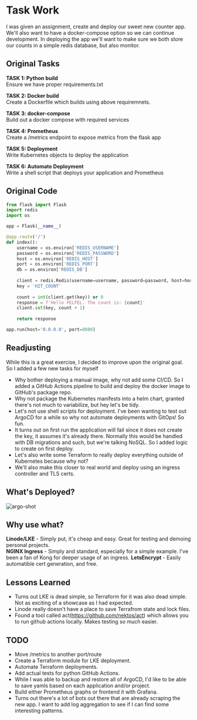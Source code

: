 # Task Work

I was given an assignment, create and deploy our sweet new counter app. We'll also want to have a docker-compose option so we can continue development. In deploying the app we'll want to make sure we both store our counts in a simple redis database, but also monitor.

## Original Tasks

**TASK 1: Python build**  
Ensure we have proper requirements.txt

**TASK 2: Docker build**  
Create a Dockerfile which builds using above requiremnets.

**TASK 3: docker-compose**  
Build out a docker compose with required services

**TASK 4: Prometheus**  
Create a /metrics endpoint to expose metrics from the flask app

**TASK 5: Deployment**  
Write Kubernetes objects to deploy the application

**TASK 6: Automate Deployment**  
Write a shell script that deploys your application and Prometheus

## Original Code

```python
from flask import Flask
import redis
import os

app = Flask(__name__)

@app.route('/')
def index():
    username = os.environ['REDIS_USERNAME']
    password = os.environ['REDIS_PASSWORD']
    host = os.environ['REDIS_HOST']
    port = os.environ['REDIS_PORT']
    db = os.environ['REDIS_DB']
    
    client = redis.Redis(username=username, password=password, host=host, port=port, db=db)
    key = 'HIT_COUNT'
    
    count = int(client.get(key)) or 0
    response = f'Hello FELFEL. The count is: {count}'
    client.set(key, count + 1)
    
    return response

app.run(host='0.0.0.0', port=8080)
```

## Readjusting 
While this is a great exercise, I decided to improve upon the original goal. So I added a few new tasks for myself

- Why bother deploying a manual image, why not add some CI/CD. So I added a GitHub Actions pipeline to build and deploy the docker image to GitHub's package repo.
- Why not package the Kubernetes manifests into a helm chart, granted there's not much to variabilize, but hey let's be tidy.
- Let's not use shell scripts for deployment. I've been wanting to test out ArgoCD for a while so why not automate deployments with GitOps! So fun. 
- It turns out on first run the application will fail since it does not create the key, it assumes it's already there. Normally this would be handled with DB migrations and such, but we're talking NoSQL. So I added logic to create on first deploy. 
- Let's also write some Terraform to really deploy everything outside of Kubernetes because why not? 
- We'll also make this closer to real world and deploy using an ingress controller and TLS certs. 

## What's Deployed? 

![argo-shot](https://github.com/gceraso/felfel/assets/8634134/0b721309-2a84-4d93-b366-189398c6787e)

## Why use what? 

**Linode/LKE** - Simply put, it's cheap and easy. Great for testing and demoing personal projects.  
**NGINX Ingress** - Simply and standard, especially for a simple example. I've been a fan of Kong for deeper usage of an ingress. 
**LetsEncrypt** - Easily automatible cert generation, and free.  

## Lessons Learned

- Turns out LKE is dead simple, so Terraform for it was also dead simple. Not as exciting of a showcase as I had expected. 
- Linode really doesn't have a place to save Terrafrom state and lock files.
- Found a tool called act(https://github.com/nektos/act) which allows you to run github actions locally. Makes testing so much easier.

## TODO

- Move /metrics to another port/route 
- Create a Terraform module for LKE deployment.
- Automate Terraform deployments.
- Add actual tests for python GitHub Actions.
- While I was able to backup and restore all of ArgoCD, I'd like to be able to save yamls based on each application and/or project.
- Build either Prometheus graphs or frontend it with Grafana. 
- Turns out there's a lot of bots out there that are already scraping the new app. I want to add log aggregation to see if I can find some interesting patterns.